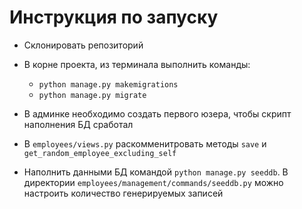 # Инструкция по запуску
- Склонировать репозиторий
- В корне проекта, из терминала выполнить команды:
  - `python manage.py makemigrations`
  - `python manage.py migrate`

- В админке необходимо создать первого юзера, чтобы скрипт наполнения БД сработал
- В `employees/views.py` раскомменитровать методы `save` и `get_random_employee_excluding_self`


- Наполнить данными БД командой `python manage.py seeddb`. В директории `employees/management/commands/seeddb.py`
можно настроить количество генерируемых записей
